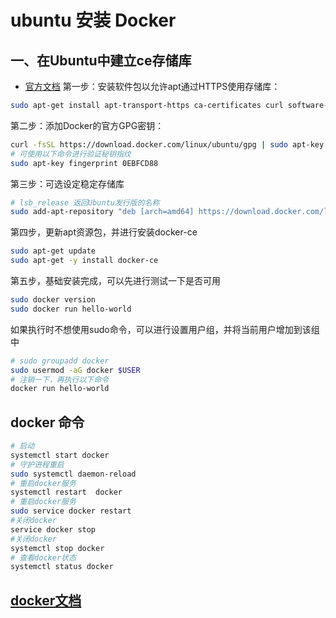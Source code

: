 # ubuntu 安装 Docker

## 一、在Ubuntu中建立ce存储库

- [官方文档](https://docs.docker.com/install/linux/docker-ce/ubuntu/?spm=a2c4e.11153940.blogcont625340.9.431f6903Z6GXTy#set-up-the-repository)
第一步：安装软件包以允许apt通过HTTPS使用存储库：

```sh
sudo apt-get install apt-transport-https ca-certificates curl software-properties-common

```

第二步：添加Docker的官方GPG密钥：

```sh
curl -fsSL https://download.docker.com/linux/ubuntu/gpg | sudo apt-key add -
# 可使用以下命令进行验证秘钥指纹
sudo apt-key fingerprint 0EBFCD88
```

第三步：可选设定稳定存储库

```sh
# lsb_release 返回Ubuntu发行版的名称
sudo add-apt-repository "deb [arch=amd64] https://download.docker.com/linux/ubuntu  $(lsb_release -cs)  stable"
```

第四步，更新apt资源包，并进行安装docker-ce

```sh
sudo apt-get update
sudo apt-get -y install docker-ce
```

第五步，基础安装完成，可以先进行测试一下是否可用

```sh
sudo docker version
sudo docker run hello-world
```

如果执行时不想使用sudo命令，可以进行设置用户组，并将当前用户增加到该组中

```sh
# sudo groupadd docker
sudo usermod -aG docker $USER
# 注销一下，再执行以下命令
docker run hello-world
```

## docker 命令

```sh
# 启动
systemctl start docker
# 守护进程重启
sudo systemctl daemon-reload
# 重启docker服务
systemctl restart  docker
# 重启docker服务
sudo service docker restart
#关闭docker
service docker stop
#关闭docker
systemctl stop docker
# 查看docker状态
systemctl status docker
```

## [docker文档](https://yeasy.gitbooks.io/docker_practice/introduction/)